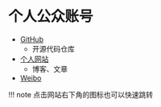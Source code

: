 # 个人公众账号

- [GitHub](https://github.com/anzchy)
    - 开源代码仓库
- [个人网站](https:jackcheng.chat)
    - 博客、文章
- [Weibo](https://www.weibo.com/u/2110788541)

!!! note
    点击网站右下角的图标也可以快速跳转
